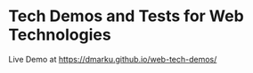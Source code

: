 # Tech Demos and Tests for Web Technologies

Live Demo at <https://dmarku.github.io/web-tech-demos/>
